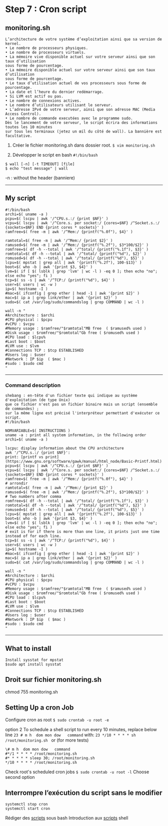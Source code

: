 # Step 7 : Cron script

## monitoring.sh
```
L’architecture de votre système d’exploitation ainsi que sa version de kernel.
• Le nombre de processeurs physiques.
• Le nombre de processeurs virtuels.
• La mémoire vive disponible actuel sur votre serveur ainsi que son taux d’utilisation
sous forme de pourcentage.
• La mémoire disponible actuel sur votre serveur ainsi que son taux d’utilisation
sous forme de pourcentage.
• Le taux d’utilisation actuel de vos processeurs sous forme de pourcentage.
• La date et l’heure du dernier redémarrage.
• Si LVM est actif ou pas.
• Le nombre de connexions actives.
• Le nombre d’utilisateurs utilisant le serveur.
• L’adresse IPv4 de votre serveur, ainsi que son adresse MAC (Media Access Control).
• Le nombre de commande executées avec le programme sudo.
Dès le lancement de votre serveur, le script écrira des informations toutes les 10 minutes 
sur tous les terminaux (jetez un œil du côté de wall). La bannière est facultative.
```

1. Créer le fichier monitoring.sh dans dossier root.
` $ vim monitoring.sh `

2. Développer le script en bash
` #!/bin/bash `

```
$ wall [-n] [-t TIMEOUT] [file]
$ echo "test message" | wall
```

-n : without the header (banniere)

___

## My script

```
#!/bin/bash
archi=$( uname -a )
pcpu=$( lscpu | awk '/^CPU.s.:/ {print $NF}' )
vcpu=$( lscpu | awk '/^Core.s. per socket:/ {cores=$NF} /^Socket.s.:/ {sockets=$NF} END {print cores * sockets}' )
ramfree=$( free -m | awk '/^Mem:/ {printf("%.0f"), $4}' )

ramtotal=$( free -m | awk '/^Mem:/ {print $2}' )
ramused=$( free -m | awk '/^Mem:/ {printf("%.2f"), $3*100/$2}' )
romfree=$( df -h --total | awk '/^total/ {printf("%.1f"), $3}' )
romtotal=$( df -h --total | awk '/^total/ {printf("%d"), $2}' )
romused=$( df -h --total | awk '/^total/ {printf("%d"), $5}' )
lcpu=$( mpstat | grep all | awk '{printf("%.2f"), 100-$13}' )
boot=$( who -b | awk '{print $3, $4}' )
lvm=$( if [ $( lsblk | grep 'lvm' | wc -l ) -eq 0 ]; then echo "no"; else echo "yes"; fi )
tcp=$( ss -s | awk '/^TCP:/ {printf("%d"), $4}' )
user=$( users | wc -w )
ip=$( hostname -I )
#mac=$( ifconfig | grep ether | head -1 | awk '{print $2}' )
mac=$( ip a | grep link/ether | awk '{print $2}' )
sudo=$( cat /var/log/sudo/commandslog | grep COMMAND | wc -l )

wall -n "
#Architecture : $archi
#CPU physical : $pcpu
#vCPU : $vcpu
#Memory usage : $ramfree/"$ramtotal"MB free  ( $ramused% used )
#Disk usage : $romfree/"$romtotal"Gb free ( $romused% used )
#CPU load : $lcpu%
#Last boot : $boot
#LVM use : $lvm
#Connections TCP : $tcp ESTABLISHED
#Users log : $user
#Network : IP $ip  ( $mac )
#sudo : $sudo cmd
"
```

___


### Command description

```
shebang : en-tête d'un fichier texte qui indique au système d'exploitation (de type Unix) 
que ce fichier n'est pas un fichier binaire mais un script (ensemble de commandes) ; 
sur la même ligne est précisé l'interpréteur permettant d'exécuter ce script.
#!/bin/bash

NOMVARIABLE=$( INSTRUCTIONS )
uname -a : print all system information, in the following order
archi=$( uname -a )

lscpu: display information about the CPU architecture
awk '/^CPU.s.:/ {print $NF}':
print: [printf vs print](https://www.gnu.org/software/gawk/manual/html_node/Basic-Printf.html)
pcpu=$( lscpu | awk '/^CPU.s.:/ {print $NF}' )
vcpu=$( lscpu | awk '/^Core.s. per socket:/ {cores=$NF} /^Socket.s.:/ {sockets=$NF} END {print cores * sockets}' )
ramfree=$( free -m | awk '/^Mem:/ {printf("%.0f"), $4}' )
# arrondir
ramtotal=$( free -m | awk '/^Mem:/ {print $2}' )
ramused=$( free -m | awk '/^Mem:/ {printf("%.2f"), $3*100/$2}' )
# Two numbers after comma
romfree=$( df -h --total | awk '/^total/ {printf("%.1f"), $3}' )
romtotal=$( df -h --total | awk '/^total/ {printf("%d"), $2}' )
romused=$( df -h --total | awk '/^total/ {printf("%d"), $5}' )
lcpu=$( mpstat | grep all | awk '{printf("%.2f"), 100-$13}' )
boot=$( who -b | awk '{print $3, $4}' )
lvm=$( if [ $( lsblk | grep 'lvm' | wc -l ) -eq 0 ]; then echo "no"; else echo "yes"; fi )
# exit is for if there is more than one line, it prints just one time instead of for each line.
tcp=$( ss -s | awk '/^TCP:/ {printf("%d"), $4}' )
user=$( users | wc -w )
ip=$( hostname -I )
#mac=$( ifconfig | grep ether | head -1 | awk '{print $2}' )
mac=$( ip a | grep link/ether | awk '{print $2}' )
sudo=$( cat /var/log/sudo/commandslog | grep COMMAND | wc -l )

wall -n "
#Architecture : $archi
#CPU physical : $pcpu
#vCPU : $vcpu
#Memory usage : $ramfree/"$ramtotal"MB free  ( $ramused% used )
#Disk usage : $romfree/"$romtotal"Gb free ( $romused% used )
#CPU load : $lcpu%
#Last boot : $boot
#LVM use : $lvm
#Connections TCP : $tcp ESTABLISHED
#Users log : $user
#Network : IP $ip  ( $mac )
#sudo : $sudo cmd
"
```

___


## What to install
```
Install sysstat for mpstat
$sudo apt install sysstat
```

## Droit sur fichier monitoring.sh
    
chmod 755 monitoring.sh

## Setting Up a cron Job
Configure cron as root
` $ sudo crontab -u root -e `

option 2
To schedule a shell script to run every 10 minutes, replace below line
` 23 # m h  dom mon dow   command `
with:
`23 */10 * * * * sh /root/monitoring.sh `
or (for more tests)
```
\# m h  dom mon dow   command
#*/1 * * * * /root/monitoring.sh
#* * * * * sleep 30; /root/monitoring.sh
*/10 * * * * /root/monitoring.sh
```

Check root's scheduled cron jobs 
` $ sudo crontab -u root -l `
Choose second option

## Interrompre l’exécution du script sans le modifier
```
systemctl stop cron
systemctl start cron
```


Rédiger des [scripts](https://debian-facile.org/doc:programmation:shells:debuter-avec-les-scripts-shell-bash "debian-facile.org") sous bash
Introduction aux [scripts](https://openclassrooms.com/fr/courses/43538-reprenez-le-controle-a-laide-de-linux/42867-introduction-aux-scripts-shell "openclassroom.com") shell
